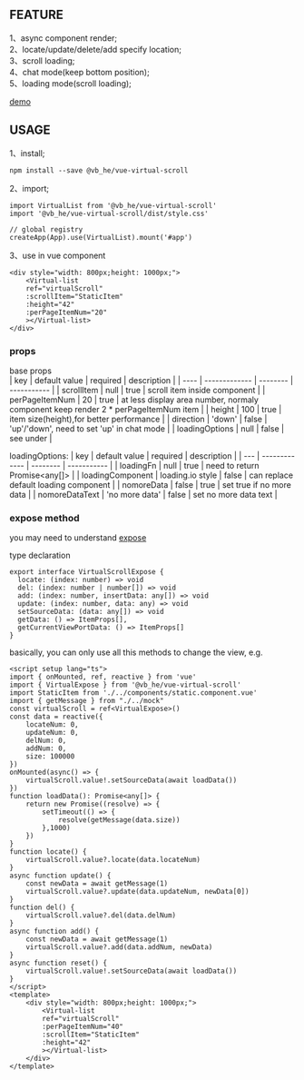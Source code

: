 ## FEATURE
1、async component render;  
2、locate/update/delete/add specify location;  
3、scroll loading;  
4、chat mode(keep bottom position);  
5、loading mode(scroll loading);  

[demo](https://binvb.github.io/vb.github.io/#/normal)
## USAGE
1、install;  
```
npm install --save @vb_he/vue-virtual-scroll
```

2、import;  
```
import VirtualList from '@vb_he/vue-virtual-scroll'
import '@vb_he/vue-virtual-scroll/dist/style.css'

// global registry
createApp(App).use(VirtualList).mount('#app')
```

3、use in vue component
```
<div style="width: 800px;height: 1000px;">
    <Virtual-list
    ref="virtualScroll"
    :scrollItem="StaticItem"
    :height="42"
    :perPageItemNum="20"
    ></Virtual-list>
</div>
```

### props
base props  
|   key   | default value | required | description |
|  ----  | -------------  | -------- | ----------- |
| scrollItem | null | true | scroll item inside component |
| perPageItemNum  | 20       |  true    | at less display area number, normaly component keep render 2 * perPageItemNum item |
| height  | 100  | true    | item size(height),for better performance |
| direction | 'down' | false | 'up'/'down', need to set 'up' in chat mode |
| loadingOptions | null | false | see under |



loadingOptions: 
| key | default value | required | description |
| --- | ------------- | -------- | ----------- |
| loadingFn | null | true | need to return Promise<any[]> |
| loadingComponent | loading.io style | false | can replace default loading component |
| nomoreData | false | true | set true if no more data |
| nomoreDataText | 'no more data' | false | set no more data text |

### expose method 
you may need to understand [expose](https://vuejs.org/api/options-state.html#expose)

type declaration
```
export interface VirtualScrollExpose {
  locate: (index: number) => void 
  del: (index: number | number[]) => void
  add: (index: number, insertData: any[]) => void
  update: (index: number, data: any) => void
  setSourceData: (data: any[]) => void
  getData: () => ItemProps[],
  getCurrentViewPortData: () => ItemProps[]
}
```

basically, you can only use all this methods to change the view, e.g.
```
<script setup lang="ts">
import { onMounted, ref, reactive } from 'vue'
import { VirtualExpose } from '@vb_he/vue-virtual-scroll'
import StaticItem from './../components/static.component.vue'
import { getMessage } from "./../mock"
const virtualScroll = ref<VirtualExpose>()
const data = reactive({
    locateNum: 0,
    updateNum: 0,
    delNum: 0,
    addNum: 0,
    size: 100000
})
onMounted(async() => {
    virtualScroll.value!.setSourceData(await loadData())
})
function loadData(): Promise<any[]> {
    return new Promise((resolve) => {
        setTimeout(() => {
            resolve(getMessage(data.size))
        },1000)
    })
}
function locate() {
    virtualScroll.value?.locate(data.locateNum)
}
async function update() {
    const newData = await getMessage(1)
    virtualScroll.value?.update(data.updateNum, newData[0])
}
function del() {
    virtualScroll.value?.del(data.delNum)
}
async function add() {
    const newData = await getMessage(1)
    virtualScroll.value?.add(data.addNum, newData)
}
async function reset() {
    virtualScroll.value!.setSourceData(await loadData())
}
</script>
<template>
    <div style="width: 800px;height: 1000px;">
        <Virtual-list
        ref="virtualScroll"
        :perPageItemNum="40"
        :scrollItem="StaticItem"
        :height="42"
        ></Virtual-list>
    </div>
</template>
```
